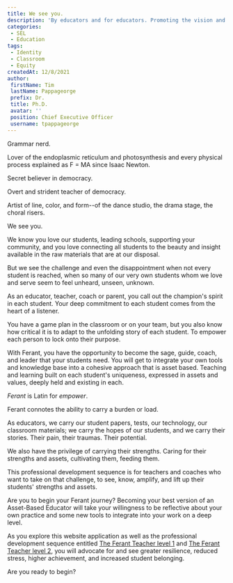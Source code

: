 ```yaml
---
title: We see you.
description: 'By educators and for educators. Promoting the vision and worldview of Ferant along with the approach we use towards asset-based teaching and learning.'
categories:
 - SEL
 - Education
tags:
 - Identity
 - Classroom
 - Equity
createdAt: 12/8/2021
author: 
 firstName: Tim 
 lastName: Pappageorge
 prefix: Dr.
 title: Ph.D.
 avatar: ''
 position: Chief Executive Officer
 username: tpappageorge
---
```

Grammar nerd.

Lover of the endoplasmic reticulum and photosynthesis and every physical process explained as F = MA since Isaac Newton.

Secret believer in democracy. 

Overt and strident teacher of democracy.

Artist of line, color, and form--of the dance studio, the drama stage, the choral risers.

We see you.

We know you love our students, leading schools, supporting your community, and you love connecting all students to the beauty and insight available in the raw materials that are at our disposal.

But we see the challenge and even the disappointment when not every student is reached, when so many of our very own students whom we love and serve seem to feel unheard, unseen, unknown.

As an educator, teacher, coach or parent, you call out the champion's spirit in each student. Your deep commitment to each student comes from the heart of a listener.

You have a game plan in the classroom or on your team, but you also know how critical it is to adapt to the unfolding story of each student. To empower each person to lock onto their purpose. 

With Ferant, you have the opportunity to become the sage, guide, coach, and leader that your students need. You will get to integrate your own tools and knowledge base into a cohesive approach that is asset based. Teaching and learning built on each student's uniqueness, expressed in assets and values, deeply held and existing in each. 

*Ferant* is Latin for *empower*.

Ferant connotes the ability to carry a burden or load. 

As educators, we carry our student papers, tests, our technology, our classroom materials; we carry the hopes of our students, and we carry their stories. Their pain, their traumas. Their potential.

We also have the privilege of carrying their strengths. Caring for their strengths and assets, cultivating them, feeding them.

This professional development sequence is for teachers and coaches who want to take on that challenge, to see, know, amplify, and lift up their students' strengths and assets. 

Are you to begin your Ferant journey? Becoming your best version of an Asset-Based Educator will take your willingness to be reflective about your own practice and some new tools to integrate into your work on a deep level. 

As you explore this website application as well as the professional development sequence entitled [The Ferant Teacher level 1](https://sites.google.com/view/theferantteacher/asset-based-learning) and [The Ferant Teacher level 2](https://sites.google.com/view/the-ferant-teacher2/why-asset-based), you will advocate for and see greater resilience, reduced stress, higher achievement, and increased student belonging. 

Are you ready to begin?
